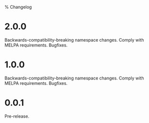 % Changelog

2.0.0
==

Backwards-compatibility-breaking namespace changes. 
Comply with MELPA requirements.
Bugfixes.

1.0.0
==

Backwards-compatibility-breaking namespace changes. 
Comply with MELPA requirements.
Bugfixes.

0.0.1
==

Pre-release.
